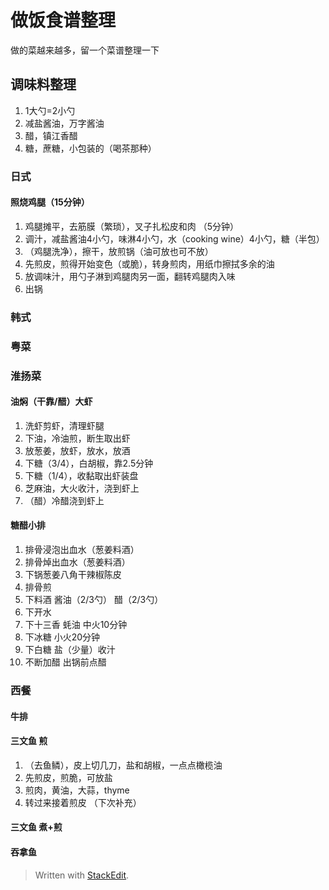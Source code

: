 
# 做饭食谱整理
做的菜越来越多，留一个菜谱整理一下

## 调味料整理
1. 1大勺=2小勺
2. 减盐酱油，万字酱油
3. 醋，镇江香醋
4. 糖，蔗糖，小包装的（喝茶那种）

### 日式
#### 照烧鸡腿（15分钟）
1. 鸡腿摊平，去筋膜（繁琐），叉子扎松皮和肉 （5分钟）
2. 调汁，减盐酱油4小勺，味淋4小勺，水（cooking wine）4小勺，糖（半包）
3. （鸡腿洗净），擦干，放煎锅（油可放也可不放）
4. 先煎皮，煎得开始变色（或脆），转身煎肉，用纸巾擦拭多余的油
5. 放调味汁，用勺子淋到鸡腿肉另一面，翻转鸡腿肉入味
6. 出锅

### 韩式

### 粤菜

### 淮扬菜
#### 油焖（干靠/醋）大虾
1. 洗虾剪虾，清理虾腿
2. 下油，冷油煎，断生取出虾
3. 放葱姜，放虾，放水，放酒
4. 下糖（3/4），白胡椒，靠2.5分钟
5. 下糖（1/4），收黏取出虾装盘
6. 芝麻油，大火收汁，浇到虾上
7. （醋）冷醋浇到虾上

#### 糖醋小排
1. 排骨浸泡出血水（葱姜料酒）
2. 排骨焯出血水（葱姜料酒）
3. 下锅葱姜八角干辣椒陈皮
4. 排骨煎
5. 下料酒 酱油（2/3勺） 醋（2/3勺）
6. 下开水
7. 下十三香 蚝油 中火10分钟
8. 下冰糖 小火20分钟
9. 下白糖 盐（少量）收汁
10. 不断加醋 出锅前点醋 

### 西餐
#### 牛排


#### 三文鱼 煎
1. （去鱼鳞），皮上切几刀，盐和胡椒，一点点橄榄油
2. 先煎皮，煎脆，可放盐
3. 煎肉，黄油，大蒜，thyme
4. 转过来接着煎皮
（下次补充）

#### 三文鱼 煮+煎


#### 吞拿鱼


> Written with [StackEdit](https://stackedit.io/).
